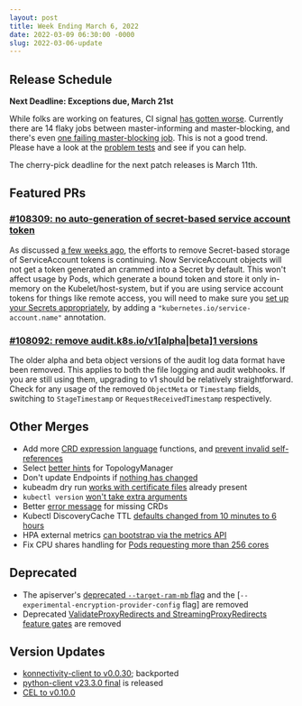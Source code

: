```yaml
---
layout: post
title: Week Ending March 6, 2022
date: 2022-03-09 06:30:00 -0000
slug: 2022-03-06-update
---
```


## Release Schedule

**Next Deadline: Exceptions due, March 21st**

While folks are working on features, CI signal [has gotten worse](https://groups.google.com/a/kubernetes.io/g/dev/c/5jIFMzlzWsk).  Currently there are 14 flaky jobs between master-informing and master-blocking, and there's even [one failing master-blocking job](https://github.com/kubernetes/kubernetes/issues/108307). This is not a good trend.  Please have a look at the [problem tests](https://github.com/orgs/kubernetes/projects/68/views/1) and see if you can help.

The cherry-pick deadline for the next patch releases is March 11th.

## Featured PRs

### [#108309: no auto-generation of secret-based service account token](https://github.com/kubernetes/kubernetes/pull/108309)

As discussed [a few weeks ago](/2022/20220223#enhancements2800-kep-2799-reduction-of-secret-based-service-account-tokens), the efforts to remove Secret-based storage of ServiceAccount tokens is continuing. Now ServiceAccount objects will not get a token generated an crammed into a Secret by default. This won't affect usage by Pods, which generate a bound token and store it only in-memory on the Kubelet/host-system, but if you are using service account tokens for things like remote access, you will need to make sure you [set up your Secrets appropriately](https://kubernetes.io/docs/concepts/configuration/secret/#service-account-token-secrets), by adding a `"kubernetes.io/service-account.name"` annotation.

### [#108092: remove audit.k8s.io/v1[alpha|beta]1 versions](https://github.com/kubernetes/kubernetes/pull/108092)

The older alpha and beta object versions of the audit log data format have been removed. This applies to both the file logging and audit webhooks. If you are still using them, upgrading to v1 should be relatively straightforward. Check for any usage of the removed `ObjectMeta` or `Timestamp` fields, switching to `StageTimestamp` or `RequestReceivedTimestamp` respectively.

## Other Merges

* Add more [CRD expression language](https://github.com/kubernetes/kubernetes/pull/108410) functions, and [prevent invalid self-references](https://github.com/kubernetes/kubernetes/pull/108013)
* Select [better hints](https://github.com/kubernetes/kubernetes/pull/108154) for TopologyManager
* Don't update Endpoints if [nothing has changed](https://github.com/kubernetes/kubernetes/pull/108078)
* kubeadm dry run [works with certificate files](https://github.com/kubernetes/kubernetes/pull/108410) already present
* `kubectl version` [won't take extra arguments](https://github.com/kubernetes/kubernetes/pull/107967)
* Better [error message](https://github.com/kubernetes/kubernetes/pull/107363) for missing CRDs
* Kubectl DiscoveryCache TTL [defaults changed from 10 minutes to 6 hours](https://github.com/kubernetes/kubernetes/pull/107141)
* HPA external metrics [can bootstrap via the metrics API](https://github.com/kubernetes/kubernetes/pull/104244)
* Fix CPU shares handling for [Pods requesting more than 256 cores](https://github.com/kubernetes/kubernetes/pull/106570)

## Deprecated

* The apiserver's [deprecated `--target-ram-mb` flag](https://github.com/kubernetes/kubernetes/pull/108457) and the [`--experimental-encryption-provider-config` flag] are removed
* Deprecated [ValidateProxyRedirects and StreamingProxyRedirects feature gates](https://github.com/kubernetes/kubernetes/pull/106830) are removed

## Version Updates

* [konnectivity-client to v0.0.30](https://github.com/kubernetes/kubernetes/pull/108437); backported
* [python-client v23.3.0 final](https://github.com/kubernetes-client/python/releases/tag/v23.3.0) is released
* [CEL to v0.10.0](https://github.com/kubernetes/kubernetes/pull/108576)
